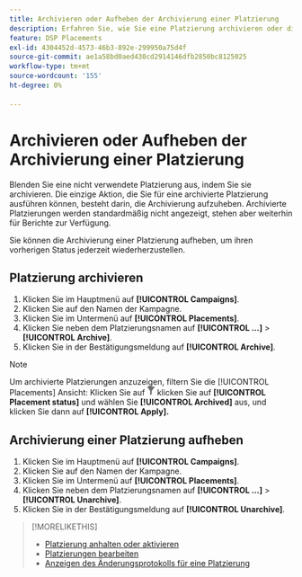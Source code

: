 ```yaml
---
title: Archivieren oder Aufheben der Archivierung einer Platzierung
description: Erfahren Sie, wie Sie eine Platzierung archivieren oder die Archivierung aufheben.
feature: DSP Placements
exl-id: 4304452d-4573-46b3-892e-299950a75d4f
source-git-commit: ae1a58bd0aed430cd2914146dfb2850bc8125025
workflow-type: tm+mt
source-wordcount: '155'
ht-degree: 0%

---
```


# Archivieren oder Aufheben der Archivierung einer Platzierung

<!-- Some placements don't have this option. Clarify which placement types aren't eligible -- is it PG placements, or all placements using private inventory? And anything else?  -->

Blenden Sie eine nicht verwendete Platzierung aus, indem Sie sie archivieren. Die einzige Aktion, die Sie für eine archivierte Platzierung ausführen können, besteht darin, die Archivierung aufzuheben. Archivierte Platzierungen werden standardmäßig nicht angezeigt, stehen aber weiterhin für Berichte zur Verfügung.

Sie können die Archivierung einer Platzierung aufheben, um ihren vorherigen Status jederzeit wiederherzustellen.

## Platzierung archivieren

1. Klicken Sie im Hauptmenü auf **[!UICONTROL Campaigns]**.
1. Klicken Sie auf den Namen der Kampagne.
1. Klicken Sie im Untermenü auf **[!UICONTROL Placements]**.
1. Klicken Sie neben dem Platzierungsnamen auf **[!UICONTROL ...]** > **[!UICONTROL Archive]**.
1. Klicken Sie in der Bestätigungsmeldung auf **[!UICONTROL Archive]**.

>[!NOTE]
>
>Um archivierte Platzierungen anzuzeigen, filtern Sie die [!UICONTROL Placements] Ansicht: Klicken Sie auf ![Filter-Schaltfläche](/help/dsp/assets/filter.png) klicken Sie auf **[!UICONTROL Placement status]** und wählen Sie **[!UICONTROL Archived]** aus, und klicken Sie dann auf **[!UICONTROL Apply].**

## Archivierung einer Platzierung aufheben

1. Klicken Sie im Hauptmenü auf **[!UICONTROL Campaigns]**.
1. Klicken Sie auf den Namen der Kampagne.
1. Klicken Sie im Untermenü auf **[!UICONTROL Placements]**.
1. Klicken Sie neben dem Platzierungsnamen auf **[!UICONTROL ...]** > **[!UICONTROL Unarchive]**.
1. Klicken Sie in der Bestätigungsmeldung auf **[!UICONTROL Unarchive]**.

>[!MORELIKETHIS]
>
>* [Platzierung anhalten oder aktivieren](placement-pause-activate.md)
>* [Platzierungen bearbeiten](placement-edit.md)
>* [Anzeigen des Änderungsprotokolls für eine Platzierung](placement-change-log.md)
